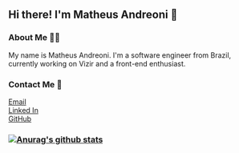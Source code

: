 ## Hi there! I'm Matheus Andreoni 👋

### About Me 👨‍💻
My name is Matheus Andreoni. I'm a software engineer from Brazil, currently working on Vizir and a front-end enthusiast.

### Contact Me 💌
<a href="mailto:matheusandreoni97@gmail.com">Email</a><br/>
[Linked In](https://www.linkedin.com/in/matheus-andreoni-a6a163187/)<br/>
[GitHub](https://github.com/andreoni12)<br/>

### [![Anurag's github stats](https://github-readme-stats.vercel.app/api?username=andreoni12&show_icons=true&theme=dark)](https://github.com/anuraghazra/github-readme-stats)

<!--
**andreoni12/andreoni12** is a ✨ _special_ ✨ repository because its `README.md` (this file) appears on your GitHub profile.

Here are some ideas to get you started:

- 🔭 I’m currently working on ...
- 🌱 I’m currently learning ...
- 👯 I’m looking to collaborate on ...
- 🤔 I’m looking for help with ...
- 💬 Ask me about ...
- 📫 How to reach me: ...
- 😄 Pronouns: ...
- ⚡ Fun fact: ...
-->
